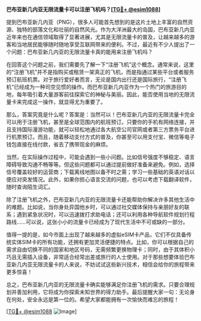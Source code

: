 **巴布亚新几内亚无限流量卡可以注册飞机吗？[[TG💪+ @esim1088](https://t.me/s/esim1088)]**

提到巴布亚新几内亚（PNG），很多人可能首先想到的是这片土地上丰富的自然资源、独特的部落文化和壮丽的自然风光。作为大洋洲最大的岛国，巴布亚新几内亚近年来也在通信领域取得了显著进展，尤其是无限流量卡的普及，让越来越多的游客和当地居民能够随时随地享受互联网带来的便利。不过，最近有不少人提出了一个问题：巴布亚新几内亚的无限流量卡真的能用来注册飞机吗？

在回答这个问题之前，我们需要先了解一下“注册飞机”这个概念。通常来说，这里的“注册飞机”并不是指购买或租赁一架真正的飞机，而是指通过某些平台或者服务预订航班机票。对于旅行爱好者而言，无论是国内出行还是国际旅行，“注册飞机”已经成为一种司空见惯的操作。而巴布亚新几内亚作为一个热门的旅游目的地，每年吸引着大量游客前往探索它的神秘与美丽。因此，能否使用当地的无限流量卡来完成这一操作，就显得尤为重要了。

那么，答案究竟是什么呢？答案是：当然可以！巴布亚新几内亚的无限流量卡完全可以用于注册飞机，甚至是全球范围内的航班预订。只要你的手机有网络连接，并且支持国际漫游功能，就可以轻松地通过各大航空公司官网或者第三方票务平台进行机票预订。而且，随着移动支付方式的普及，你甚至可以用支付宝、微信等电子钱包直接在线付款，省去了携带现金的麻烦。

当然，在实际操作过程中，可能会遇到一些小问题。比如信号强度不够稳定、语言障碍导致沟通不畅等等。但这些问题都可以通过提前做好准备来避免。例如，选择信号覆盖较好的运营商；下载离线地图以备不时之需；学习一些基础的英语对话以便应对突发情况。此外，如果你担心语言交流的问题，也可以考虑下载翻译软件，随时查询陌生词汇。

除了注册飞机之外，巴布亚新几内亚的无限流量卡还能帮助你解决许多其他生活中的难题。比如说，当你身处异国他乡时，可以通过社交媒体保持与亲朋好友的联系；遇到紧急状况时，可以迅速拨打求助电话；还可以利用各种导航软件规划行程路线……可以说，这张小小的流量卡已经成为了现代生活中不可或缺的一部分。

值得一提的是，如今市面上出现了越来越多的虚拟eSIM卡产品，它们不仅具备传统实体SIM卡的所有功能，还拥有更加灵活便捷的特点。比如，你可以根据自己的需求自由切换不同的国家和地区号码，无需频繁更换物理卡；同时，由于其体积小巧且无需插入设备，非常适合经常出差或旅行的人士使用。对于那些想要体验巴布亚新几内亚无限流量卡的人来说，不妨试试这些新兴技术，相信会给你的旅程带来更多惊喜！

总之，巴布亚新几内亚的无限流量卡确实能够满足你注册飞机的需求。只要合理规划并善加利用，它将成为你探索未知世界的得力助手。最后提醒大家一句：无论身在何处，安全永远是第一位的。希望大家都能拥有一次愉快而难忘的旅程！

[[TG💪+ @esim1088](https://t.me/s/esim1088) ![Image](https://i.postimg.cc/4NQfJmqS/Snipaste-2025-05-13-00-14-12.png)]